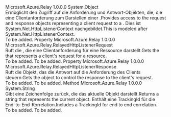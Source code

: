<Type Name="RelayedHttpListenerContext" FullName="Microsoft.Azure.Relay.RelayedHttpListenerContext">
  <TypeSignature Language="C#" Value="public class RelayedHttpListenerContext" />
  <TypeSignature Language="ILAsm" Value=".class public auto ansi beforefieldinit RelayedHttpListenerContext extends System.Object" />
  <TypeSignature Language="DocId" Value="T:Microsoft.Azure.Relay.RelayedHttpListenerContext" />
  <TypeSignature Language="VB.NET" Value="Public Class RelayedHttpListenerContext" />
  <TypeSignature Language="F#" Value="type RelayedHttpListenerContext = class" />
  <AssemblyInfo>
    <AssemblyName>Microsoft.Azure.Relay</AssemblyName>
    <AssemblyVersion>1.0.0.0</AssemblyVersion>
  </AssemblyInfo>
  <Base>
    <BaseTypeName>System.Object</BaseTypeName>
  </Base>
  <Interfaces />
  <Docs>
    <summary>
            <span data-ttu-id="f5669-101">Ermöglicht den Zugriff auf die Anforderung und Antwort-Objekten, die, die eine Clientanforderung zum Darstellen einer <see cref="T:Microsoft.Azure.Relay.HybridConnectionListener" />.</span><span class="sxs-lookup"><span data-stu-id="f5669-101">Provides access to the request and response objects representing a client request to a <see cref="T:Microsoft.Azure.Relay.HybridConnectionListener" />.</span></span>
            <span data-ttu-id="f5669-102">Dies ist System.Net.HttpListenerContext nachgebildet.</span><span class="sxs-lookup"><span data-stu-id="f5669-102">This is modeled after System.Net.HttpListenerContext.</span></span>
            </summary>
    <remarks>To be added.</remarks>
  </Docs>
  <Members>
    <Member MemberName="Request">
      <MemberSignature Language="C#" Value="public Microsoft.Azure.Relay.RelayedHttpListenerRequest Request { get; }" />
      <MemberSignature Language="ILAsm" Value=".property instance class Microsoft.Azure.Relay.RelayedHttpListenerRequest Request" />
      <MemberSignature Language="DocId" Value="P:Microsoft.Azure.Relay.RelayedHttpListenerContext.Request" />
      <MemberSignature Language="VB.NET" Value="Public ReadOnly Property Request As RelayedHttpListenerRequest" />
      <MemberSignature Language="F#" Value="member this.Request : Microsoft.Azure.Relay.RelayedHttpListenerRequest" Usage="Microsoft.Azure.Relay.RelayedHttpListenerContext.Request" />
      <MemberType>Property</MemberType>
      <AssemblyInfo>
        <AssemblyName>Microsoft.Azure.Relay</AssemblyName>
        <AssemblyVersion>1.0.0.0</AssemblyVersion>
      </AssemblyInfo>
      <ReturnValue>
        <ReturnType>Microsoft.Azure.Relay.RelayedHttpListenerRequest</ReturnType>
      </ReturnValue>
      <Docs>
        <summary>
            <span data-ttu-id="f5669-103">Ruft die <see cref="T:Microsoft.Azure.Relay.RelayedHttpListenerRequest" /> , die eine Clientanforderung für eine Ressource darstellt.</span><span class="sxs-lookup"><span data-stu-id="f5669-103">Gets the <see cref="T:Microsoft.Azure.Relay.RelayedHttpListenerRequest" /> that represents a client's request for a resource.</span></span>
            </summary>
        <value>To be added.</value>
        <remarks>To be added.</remarks>
      </Docs>
    </Member>
    <Member MemberName="Response">
      <MemberSignature Language="C#" Value="public Microsoft.Azure.Relay.RelayedHttpListenerResponse Response { get; }" />
      <MemberSignature Language="ILAsm" Value=".property instance class Microsoft.Azure.Relay.RelayedHttpListenerResponse Response" />
      <MemberSignature Language="DocId" Value="P:Microsoft.Azure.Relay.RelayedHttpListenerContext.Response" />
      <MemberSignature Language="VB.NET" Value="Public ReadOnly Property Response As RelayedHttpListenerResponse" />
      <MemberSignature Language="F#" Value="member this.Response : Microsoft.Azure.Relay.RelayedHttpListenerResponse" Usage="Microsoft.Azure.Relay.RelayedHttpListenerContext.Response" />
      <MemberType>Property</MemberType>
      <AssemblyInfo>
        <AssemblyName>Microsoft.Azure.Relay</AssemblyName>
        <AssemblyVersion>1.0.0.0</AssemblyVersion>
      </AssemblyInfo>
      <ReturnValue>
        <ReturnType>Microsoft.Azure.Relay.RelayedHttpListenerResponse</ReturnType>
      </ReturnValue>
      <Docs>
        <summary>
            <span data-ttu-id="f5669-104">Ruft die <see cref="T:Microsoft.Azure.Relay.RelayedHttpListenerResponse" /> Objekt, das die Antwort auf die Anforderung des Clients steuern.</span><span class="sxs-lookup"><span data-stu-id="f5669-104">Gets the <see cref="T:Microsoft.Azure.Relay.RelayedHttpListenerResponse" /> object to control the response to the client's request.</span></span>
            </summary>
        <value>To be added.</value>
        <remarks>To be added.</remarks>
      </Docs>
    </Member>
    <Member MemberName="ToString">
      <MemberSignature Language="C#" Value="public override string ToString ();" />
      <MemberSignature Language="ILAsm" Value=".method public hidebysig virtual instance string ToString() cil managed" />
      <MemberSignature Language="DocId" Value="M:Microsoft.Azure.Relay.RelayedHttpListenerContext.ToString" />
      <MemberSignature Language="VB.NET" Value="Public Overrides Function ToString () As String" />
      <MemberSignature Language="F#" Value="override this.ToString : unit -&gt; string" Usage="relayedHttpListenerContext.ToString " />
      <MemberType>Method</MemberType>
      <AssemblyInfo>
        <AssemblyName>Microsoft.Azure.Relay</AssemblyName>
        <AssemblyVersion>1.0.0.0</AssemblyVersion>
      </AssemblyInfo>
      <ReturnValue>
        <ReturnType>System.String</ReturnType>
      </ReturnValue>
      <Parameters />
      <Docs>
        <summary>
            <span data-ttu-id="f5669-105">Gibt eine Zeichenfolge zurück, die das aktuelle Objekt darstellt.</span><span class="sxs-lookup"><span data-stu-id="f5669-105">Returns a string that represents the current object.</span></span>  <span data-ttu-id="f5669-106">Enthält eine TrackingId für die End-to-End-Korrelation.</span><span class="sxs-lookup"><span data-stu-id="f5669-106">Includes a TrackingId for end to end correlation.</span></span>
            </summary>
        <returns>To be added.</returns>
        <remarks>To be added.</remarks>
      </Docs>
    </Member>
  </Members>
</Type>